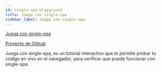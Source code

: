```yaml
---
id: single-spa-playground
title: Juega con single-spa
sidebar_label: Juega con single-spa
---
```


[Juega con single-spa](http://single-spa-playground.org)

[Proyecto de Github](https://github.com/single-spa/single-spa-playground)

Juega con single-spa, es un tutorial interactivo que te permite probar tu código en vivo en el navegador, para verificar que puede funcionar con single-spa.
